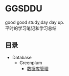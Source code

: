 # GGSDDU
good good study,day day up.<br>
平时的学习笔记和学习总结
## 目录
- Database
  - Greenplum
    - [数据库管理](Database\Greenplum\managing.md)
